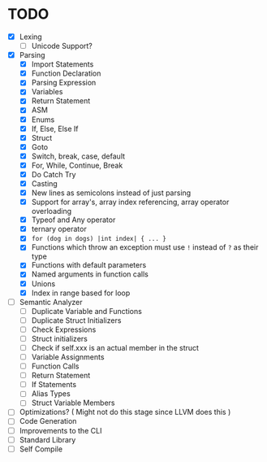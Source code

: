 # TODO

- [x] Lexing
    - [ ] Unicode Support?
- [x] Parsing
    - [x] Import Statements
    - [x] Function Declaration
    - [x] Parsing Expression
    - [x] Variables
    - [x] Return Statement
    - [x] ASM
    - [x] Enums
    - [x] If, Else, Else If
    - [x] Struct
    - [x] Goto
    - [x] Switch, break, case, default
    - [x] For, While, Continue, Break
    - [x] Do Catch Try
    - [x] Casting
    - [x] New lines as semicolons instead of just parsing
    - [x] Support for array's, array index referencing, array operator overloading
    - [x] Typeof and Any operator
    - [x] ternary operator
    - [x] `for (dog in dogs) |int index| { ... }`
    - [x] Functions which throw an exception must use `!` instead of `?` as their type
    - [x] Functions with default parameters
    - [x] Named arguments in function calls
    - [x] Unions
    - [x] Index in range based for loop
- [ ] Semantic Analyzer
    - [ ] Duplicate Variable and Functions
    - [ ] Duplicate Struct Initializers
    - [ ] Check Expressions
    - [ ] Struct initializers
    - [ ] Check if self.xxx is an actual member in the struct
    - [ ] Variable Assignments
    - [ ] Function Calls
    - [ ] Return Statement
    - [ ] If Statements
    - [ ] Alias Types
    - [ ] Struct Variable Members
- [ ] Optimizations? ( Might not do this stage since LLVM does this )
- [ ] Code Generation
- [ ] Improvements to the CLI
- [ ] Standard Library
- [ ] Self Compile
